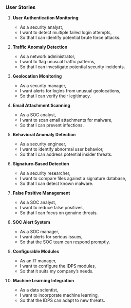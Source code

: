 ### User Stories ##

1. **User Authentication Monitoring**
   - As a security analyst,
   - I want  to detect multiple failed login attempts,
   - So that I can identify potential brute force attacks.

2. **Traffic Anomaly Detection**
   - As a network administrator,
   - I want  to flag unusual traffic patterns,
   - So that I can investigate potential security incidents.

3. **Geolocation Monitoring**
   - As a security manager,
   - I want  alerts for logins from unusual geolocations,
   - So that I can verify their legitimacy.

4. **Email Attachment Scanning**
   - As a SOC analyst,
   - I want  to scan email attachments for malware,
   - So that I can prevent infections.

5. **Behavioral Anomaly Detection**
   - As a security engineer,
   - I want  to identify abnormal user behavior,
   - So that I can address potential insider threats.

6. **Signature-Based Detection**
   - As a security researcher,
   - I want  to compare files against a signature database,
   - So that I can detect known malware.

7. **False Positive Management**
   - As a SOC analyst,
   - I want  to reduce false positives,
   - So that I can focus on genuine threats.

8. **SOC Alert System**
   - As a SOC manager,
   - I want  alerts for serious issues,
   - So that the SOC team can respond promptly.

9. **Configurable Modules**
   - As an IT manager,
   - I want  to configure the IDPS modules,
   - So that it suits my company’s needs.

10. **Machine Learning Integration**
    - As a data scientist,
    - I want  to incorporate machine learning,
    - So that the IDPS can adapt to new threats.
